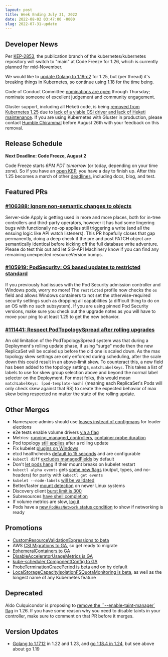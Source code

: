 ```yaml
---
layout: post
title: Week Ending July 31, 2022
date: 2022-08-02 03:47:00 -0000
slug: 2022-07-31-update
---
```


## Developer News

Per [KEP-2853](https://github.com/kubernetes/enhancements/tree/master/keps/sig-release/2853-k-core-branch-rename),
the publication branch of the kubernetes/kubernetes repository will switch to "main" at Code Freeze for 1.26,
which is currently planned for mid-November.

We would like to [update Golang to 1.19rc2](https://github.com/kubernetes/kubernetes/pull/111254) for
1.25, but (per thread) it's breaking things in Kubernetes, so continue using 1.18 for the time being.

Code of Conduct Committee [nominations are open](https://groups.google.com/a/kubernetes.io/g/dev/c/Q-vjH-wYyKY)
through Thursday; nominate someone of excellent judgement and community engagement.

Gluster support, including all Heketi code, is being [removed from Kubernetes 1.25](https://groups.google.com/a/kubernetes.io/g/dev/c/xEND8HRgfHU)
due to [lack of a viable CSI driver and lack of Heketi maintenance](https://github.com/kubernetes/kubernetes/pull/111485). If you are
using Kubernetes with Gluster in production, please contact [Humble Chirammal](mailto:hchiramm@redhat.com)
before August 26th with your feedback on this removal.

## Release Schedule

**Next Deadline: Code Freeze, August 2**

Code Freeze starts *6PM PDT tomorrow* (or today, depending on your time zone). So if
you have an [open KEP](https://docs.google.com/spreadsheets/d/1Lnft8598eIQsqBp8W6X_LwaqBNZViYssQoFgGS8aJ3g/edit#gid=1563708230),
you have a day to finish up. After this 1.25 becomes
a march of other [deadlines](https://github.com/kubernetes/sig-release/tree/master/releases/release-1.25),
including docs, blog, and test.

## Featured PRs

### [#106388: Ignore non-semantic changes to objects](https://github.com/kubernetes/kubernetes/pull/106388)

Server-side Apply is getting used in more and more places, both for in-tree controllers and third-party operators, however it has had some lingering bugs with functionally no-op applies still triggering a write (and all the ensuing logic like API watch listeners). This PR hopefully closes that gap permanently, doing a deep check if the pre and post PATCH object are semantically identical before kicking off the full database write adventure. Please do test this out and let SIG-API Machinery know if you can find any remaining unexpected resourceVersion bumps.

### [#105919: PodSecurity: OS based updates to restricted standard](https://github.com/kubernetes/kubernetes/pull/105919)

If you previously had issues with the Pod Security admission controller and Windows pods, worry no more! The `restricted` profile now checks the `os` field and allows Windows containers to not set the otherwise-required security settings such as dropping all capabilities (a difficult thing to do on an OS with no such subsystem). If you are using pinned Pod Security versions, make sure you check out the upgrade notes as you will have to move your ping to at least 1.25 to get the new behavior.

### [#111441: Respect PodTopologySpread after rolling upgrades](https://github.com/kubernetes/kubernetes/pull/111441)

An old limitation of the PodTopologySpread system was that during a Deployment's rolling update phase, if using "surge" mode then the new ReplicaSet will be scaled up before the old one is scaled down. As the max topology skew settings are only enforced during scheduling, after the scale down this could result in an above-limit skew. To counteract this, a new field has been added to the topology settings, `matchLabelKeys`. This takes a list of labels to use for skew group selection above and beyond the normal label selector on the Deployment. For most folks, this would mean `matchLabelKeys: [pod-template-hash]` (meaning each ReplicaSet's Pods will only check skew against that RS) to create the expected behavior of max skew being respected no matter the state of the rolling update.

## Other Merges

* Namespace admins should use [leases instead of configmaps](https://github.com/kubernetes/kubernetes/pull/111472) for leader elections
* e2e tests enable volume drivers [via a flag](https://github.com/kubernetes/kubernetes/pull/111481)
* Metrics: [running_managed_controllers](https://github.com/kubernetes/kubernetes/pull/111466),
  [container probe duration](https://github.com/kubernetes/kubernetes/pull/104484)
* Pod topology [still applies](https://github.com/kubernetes/kubernetes/pull/111441) after a rolling update
* Fix kubelet [plugins on Windows](https://github.com/kubernetes/kubernetes/pull/111439)
* etcd healthchecks [default to 15 seconds](https://github.com/kubernetes/kubernetes/pull/111399) and are configurable
* `kubectl diff` [excludes managedFields](https://github.com/kubernetes/kubernetes/pull/111319) by default
* Don't [let pods hang](https://github.com/kubernetes/kubernetes/pull/110670) if their mount breaks on kubelet restart
* `kubectl alpha events` gets [some new flags](https://github.com/kubernetes/kubernetes/pull/110007) (output, types, and no-headers) for parity with `kubectl get events`
* `kubelet --node-labels` [will be validated](https://github.com/kubernetes/kubernetes/pull/109263)
* Better/faster [mount detection](https://github.com/kubernetes/kubernetes/pull/109217) on newer Linux systems
* Discovery client [burst limit is 300](https://github.com/kubernetes/kubernetes/pull/109141)
* Subresources [have shell completion](https://github.com/kubernetes/kubernetes/pull/109070)
* If volume metrics are slow, [log it](https://github.com/kubernetes/kubernetes/pull/107490)
* Pods have a [new `PodHasNetwork` status condition](https://github.com/kubernetes/kubernetes/pull/111358) to show if networking is ready

## Promotions

* [CustomResourceValidationExpressions to beta](https://github.com/kubernetes/kubernetes/pull/111524)
* AWS [CSI Migrations to GA](https://github.com/kubernetes/kubernetes/pull/111479), so get ready to migrate
* [EphemeralContainers to GA](https://github.com/kubernetes/kubernetes/pull/111402)
* [DisableAcceleratorUsageMetrics is GA](https://github.com/kubernetes/kubernetes/pull/110940)
* [kube-scheduler ComponentConfig to GA](https://github.com/kubernetes/kubernetes/pull/110534)
* [ProbeTerminationGracePeriod is beta](https://github.com/kubernetes/kubernetes/pull/109070) and on by default
* [LocalStorageCapacityIsolationFSQuotaMonitoring is beta](https://github.com/kubernetes/kubernetes/pull/107329),
  as well as the longest name of any Kubernetes feature

## Deprecated

Aldo Culquicondor is proposing to [remove the ``--enable-taint-manager` flag](https://github.com/kubernetes/kubernetes/pull/111411)
in 1.26. If you have some reason why you need to disable taints in your controller,
make sure to comment on that PR before it merges.

## Version Updates

* [Golang to 1.17.12](https://github.com/kubernetes/kubernetes/pull/111465) in 1.22
  and 1.23, and [go 1.18.4 in 1.24](https://github.com/kubernetes/kubernetes/pull/111465),
  but see above about go 1.19
